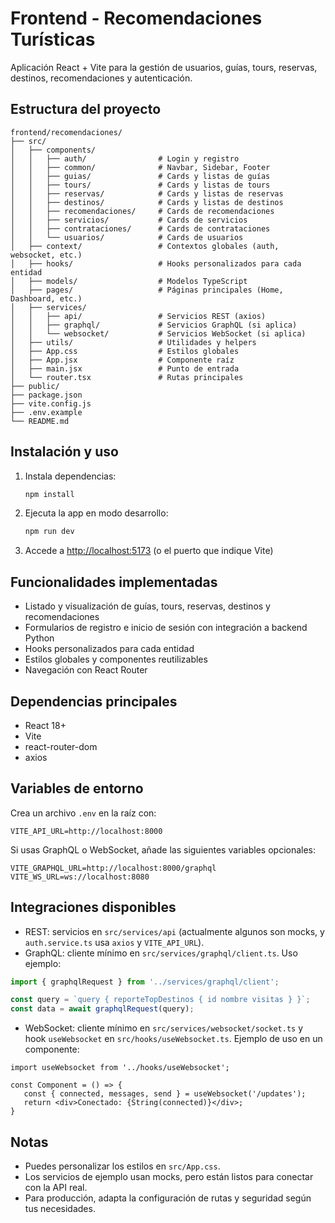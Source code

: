 # Frontend - Recomendaciones Turísticas

Aplicación React + Vite para la gestión de usuarios, guías, tours, reservas, destinos, recomendaciones y autenticación.

## Estructura del proyecto

```
frontend/recomendaciones/
├── src/
│   ├── components/
│   │   ├── auth/                # Login y registro
│   │   ├── common/              # Navbar, Sidebar, Footer
│   │   ├── guias/               # Cards y listas de guías
│   │   ├── tours/               # Cards y listas de tours
│   │   ├── reservas/            # Cards y listas de reservas
│   │   ├── destinos/            # Cards y listas de destinos
│   │   ├── recomendaciones/     # Cards de recomendaciones
│   │   ├── servicios/           # Cards de servicios
│   │   ├── contrataciones/      # Cards de contrataciones
│   │   └── usuarios/            # Cards de usuarios
│   ├── context/                 # Contextos globales (auth, websocket, etc.)
│   ├── hooks/                   # Hooks personalizados para cada entidad
│   ├── models/                  # Modelos TypeScript
│   ├── pages/                   # Páginas principales (Home, Dashboard, etc.)
│   ├── services/
│   │   ├── api/                 # Servicios REST (axios)
│   │   ├── graphql/             # Servicios GraphQL (si aplica)
│   │   └── websocket/           # Servicios WebSocket (si aplica)
│   ├── utils/                   # Utilidades y helpers
│   ├── App.css                  # Estilos globales
│   ├── App.jsx                  # Componente raíz
│   ├── main.jsx                 # Punto de entrada
│   └── router.tsx               # Rutas principales
├── public/
├── package.json
├── vite.config.js
├── .env.example
└── README.md
```

## Instalación y uso

1. Instala dependencias:
   ```bash
   npm install
   ```
2. Ejecuta la app en modo desarrollo:
   ```bash
   npm run dev
   ```
3. Accede a [http://localhost:5173](http://localhost:5173) (o el puerto que indique Vite)

## Funcionalidades implementadas

- Listado y visualización de guías, tours, reservas, destinos y recomendaciones
- Formularios de registro e inicio de sesión con integración a backend Python
- Hooks personalizados para cada entidad
- Estilos globales y componentes reutilizables
- Navegación con React Router

## Dependencias principales

- React 18+
- Vite
- react-router-dom
- axios

## Variables de entorno

Crea un archivo `.env` en la raíz con:

```
VITE_API_URL=http://localhost:8000
```

Si usas GraphQL o WebSocket, añade las siguientes variables opcionales:

```
VITE_GRAPHQL_URL=http://localhost:8000/graphql
VITE_WS_URL=ws://localhost:8080
```

## Integraciones disponibles

- REST: servicios en `src/services/api` (actualmente algunos son mocks, y `auth.service.ts` usa `axios` y `VITE_API_URL`).
- GraphQL: cliente mínimo en `src/services/graphql/client.ts`. Uso ejemplo:

```ts
import { graphqlRequest } from '../services/graphql/client';

const query = `query { reporteTopDestinos { id nombre visitas } }`;
const data = await graphqlRequest(query);
```

- WebSocket: cliente mínimo en `src/services/websocket/socket.ts` y hook `useWebsocket` en `src/hooks/useWebsocket.ts`.
   Ejemplo de uso en un componente:

```tsx
import useWebsocket from '../hooks/useWebsocket';

const Component = () => {
   const { connected, messages, send } = useWebsocket('/updates');
   return <div>Conectado: {String(connected)}</div>;
}
```

## Notas

- Puedes personalizar los estilos en `src/App.css`.
- Los servicios de ejemplo usan mocks, pero están listos para conectar con la API real.
- Para producción, adapta la configuración de rutas y seguridad según tus necesidades.
